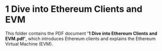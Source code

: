 # 1 Dive into Ethereum Clients and EVM  
This folder contains the PDF document **'1 Dive into Ethereum Clients and EVM.pdf'**, which introduces Ethereum clients and explains the Ethereum Virtual Machine (EVM).

